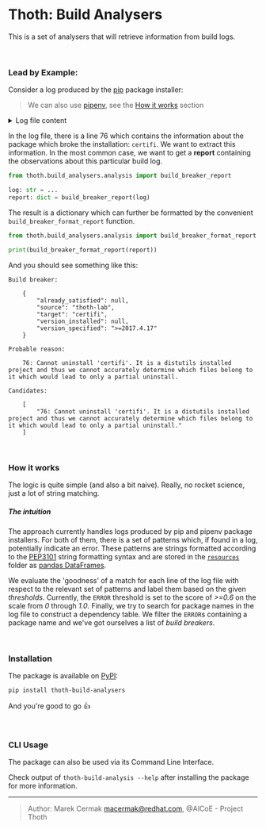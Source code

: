 # Thoth: Build Analysers

This is a set of analysers that will retrieve information from build logs.

<br>

### Lead by Example:

Consider a log produced by the [pip](https://pypi.org/project/pip/) package installer:

> We can also use [pipenv](https://pypi.org/project/pipenv/), see the [How it works](how-it-works) section

<details>
  <summary> Log file content </summary>
  <pre>
Processing /home/macermak/RedHat/aicoe/lab
Collecting networkx (from thoth-lab==0.0.3)
Collecting requests (from thoth-lab==0.0.3)
  Using cached https://files.pythonhosted.org/packages/7d/e3/20f3d364d6c8e5d2353c72a67778eb189176f08e873c9900e10c0287b84b/requests-2.21.0-py2.py3-none-any.whl
Collecting pandas (from thoth-lab==0.0.3)
  Using cached https://files.pythonhosted.org/packages/e6/de/a0d3defd8f338eaf53ef716e40ef6d6c277c35d50e09b586e170169cdf0d/pandas-0.24.1-cp36-cp36m-manylinux1_x86_64.whl
Collecting plotly (from thoth-lab==0.0.3)
  Using cached https://files.pythonhosted.org/packages/fd/db/003b5cfbc710f4d4982440451185b952269e4080a57ae7e760a2ceb8ce0c/plotly-3.6.1-py2.py3-none-any.whl
Collecting decorator>=4.3.0 (from networkx->thoth-lab==0.0.3)
  Using cached https://files.pythonhosted.org/packages/f1/cd/7c8240007e9716b14679bc217a1baefa4432aa30394f7e2ec40a52b1a708/decorator-4.3.2-py2.py3-none-any.whl
Collecting idna<2.9,>=2.5 (from requests->thoth-lab==0.0.3)
  Using cached https://files.pythonhosted.org/packages/14/2c/cd551d81dbe15200be1cf41cd03869a46fe7226e7450af7a6545bfc474c9/idna-2.8-py2.py3-none-any.whl
Collecting urllib3<1.25,>=1.21.1 (from requests->thoth-lab==0.0.3)
  Using cached https://files.pythonhosted.org/packages/62/00/ee1d7de624db8ba7090d1226aebefab96a2c71cd5cfa7629d6ad3f61b79e/urllib3-1.24.1-py2.py3-none-any.whl
Collecting certifi>=2017.4.17 (from requests->thoth-lab==0.0.3)
  Using cached https://files.pythonhosted.org/packages/9f/e0/accfc1b56b57e9750eba272e24c4dddeac86852c2bebd1236674d7887e8a/certifi-2018.11.29-py2.py3-none-any.whl
Collecting chardet<3.1.0,>=3.0.2 (from requests->thoth-lab==0.0.3)
  Using cached https://files.pythonhosted.org/packages/bc/a9/01ffebfb562e4274b6487b4bb1ddec7ca55ec7510b22e4c51f14098443b8/chardet-3.0.4-py2.py3-none-any.whl
Collecting python-dateutil>=2.5.0 (from pandas->thoth-lab==0.0.3)
  Using cached https://files.pythonhosted.org/packages/41/17/c62faccbfbd163c7f57f3844689e3a78bae1f403648a6afb1d0866d87fbb/python_dateutil-2.8.0-py2.py3-none-any.whl
Collecting pytz>=2011k (from pandas->thoth-lab==0.0.3)
  Using cached https://files.pythonhosted.org/packages/61/28/1d3920e4d1d50b19bc5d24398a7cd85cc7b9a75a490570d5a30c57622d34/pytz-2018.9-py2.py3-none-any.whl
Collecting numpy>=1.12.0 (from pandas->thoth-lab==0.0.3)
  Using cached https://files.pythonhosted.org/packages/f5/bf/4981bcbee43934f0adb8f764a1e70ab0ee5a448f6505bd04a87a2fda2a8b/numpy-1.16.1-cp36-cp36m-manylinux1_x86_64.whl
Collecting six (from plotly->thoth-lab==0.0.3)
  Using cached https://files.pythonhosted.org/packages/73/fb/00a976f728d0d1fecfe898238ce23f502a721c0ac0ecfedb80e0d88c64e9/six-1.12.0-py2.py3-none-any.whl
Collecting retrying>=1.3.3 (from plotly->thoth-lab==0.0.3)
Collecting nbformat>=4.2 (from plotly->thoth-lab==0.0.3)
  Using cached https://files.pythonhosted.org/packages/da/27/9a654d2b6cc1eaa517d1c5a4405166c7f6d72f04f6e7eea41855fe808a46/nbformat-4.4.0-py2.py3-none-any.whl
Collecting traitlets>=4.1 (from nbformat>=4.2->plotly->thoth-lab==0.0.3)
  Using cached https://files.pythonhosted.org/packages/93/d6/abcb22de61d78e2fc3959c964628a5771e47e7cc60d53e9342e21ed6cc9a/traitlets-4.3.2-py2.py3-none-any.whl
Collecting jupyter-core (from nbformat>=4.2->plotly->thoth-lab==0.0.3)
  Using cached https://files.pythonhosted.org/packages/1d/44/065d2d7bae7bebc06f1dd70d23c36da8c50c0f08b4236716743d706762a8/jupyter_core-4.4.0-py2.py3-none-any.whl
Collecting jsonschema!=2.5.0,>=2.4 (from nbformat>=4.2->plotly->thoth-lab==0.0.3)
  Using cached https://files.pythonhosted.org/packages/77/de/47e35a97b2b05c2fadbec67d44cfcdcd09b8086951b331d82de90d2912da/jsonschema-2.6.0-py2.py3-none-any.whl
Collecting ipython-genutils (from nbformat>=4.2->plotly->thoth-lab==0.0.3)
  Using cached https://files.pythonhosted.org/packages/fa/bc/9bd3b5c2b4774d5f33b2d544f1460be9df7df2fe42f352135381c347c69a/ipython_genutils-0.2.0-py2.py3-none-any.whl
Building wheels for collected packages: thoth-lab
  Running setup.py bdist_wheel for thoth-lab: started
  Running setup.py bdist_wheel for thoth-lab: finished with status 'done'
  Stored in directory: /tmp/pip-ephem-wheel-cache-_4menpyv/wheels/c6/6e/7d/ef751ae03b7d549816c6658c7f8065cb889a8de3f0c2b3ca6c
Successfully built thoth-lab
selinon 0.1.0rc9 requires celery>=4, which is not installed.
thoth-analyzer 0.1.0 requires distro, which is not installed.
thoth-storages 0.9.5 requires aiogremlin==3.2.6rc1, which is not installed.
tensorflow-tensorboard 1.5.1 has requirement bleach==1.5.0, but you'll have bleach 2.1.4 which is incompatible.
tensorflow-tensorboard 1.5.1 has requirement html5lib==0.9999999, but you'll have html5lib 1.0.1 which is incompatible.
tensorboard 1.6.0 has requirement bleach==1.5.0, but you'll have bleach 2.1.4 which is incompatible.
tensorboard 1.6.0 has requirement html5lib==0.9999999, but you'll have html5lib 1.0.1 which is incompatible.
notebook 5.7.0 has requirement jupyter-client>=5.2.0, but you'll have jupyter-client 5.1.0 which is incompatible.
notebook 5.7.0 has requirement pyzmq>=17, but you'll have pyzmq 16.0.3 which is incompatible.
kaggle 1.4.7.1 has requirement urllib3<1.23.0,>=1.15, but you'll have urllib3 1.24.1 which is incompatible.
botocore 1.11.3 has requirement urllib3<1.24,>=1.20, but you'll have urllib3 1.24.1 which is incompatible.
awscli 1.14.25 has requirement botocore==1.8.29, but you'll have botocore 1.11.3 which is incompatible.
awscli 1.14.25 has requirement colorama<=0.3.7,>=0.2.5, but you'll have colorama 0.3.9 which is incompatible.
awscli 1.14.25 has requirement PyYAML<=3.12,>=3.10, but you'll have pyyaml 3.13 which is incompatible.
thoth-storages 0.9.5 has requirement yarl<1.2, but you'll have yarl 1.3.0 which is incompatible.
spyder-kernels 0.2.6 has requirement jupyter-client>=5.2.3, but you'll have jupyter-client 5.1.0 which is incompatible.
spyder-kernels 0.2.6 has requirement pyzmq>=17, but you'll have pyzmq 16.0.3 which is incompatible.
rstcheck 2.2 has requirement sphinx<1.5,>=1.3, but you'll have sphinx 1.8.1 which is incompatible.
gremlinpython 3.2.6 has requirement six==1.10.0, but you'll have six 1.12.0 which is incompatible.
gremlinpython 3.2.6 has requirement tornado==4.4.1, but you'll have tornado 4.5.2 which is incompatible.
Installing collected packages: decorator, networkx, idna, urllib3, certifi, chardet, requests, six, python-dateutil, pytz, numpy, pandas, retrying, ipython-genutils, traitlets, jupyter-core, jsonschema, nbformat, plotly, thoth-lab
  Found existing installation: decorator 4.3.2
    Uninstalling decorator-4.3.2:
      Successfully uninstalled decorator-4.3.2
  Found existing installation: networkx 2.2
    Uninstalling networkx-2.2:
      Successfully uninstalled networkx-2.2
  Found existing installation: idna 2.8
    Uninstalling idna-2.8:
      Successfully uninstalled idna-2.8
  Found existing installation: urllib3 1.24.1
    Uninstalling urllib3-1.24.1:
      Successfully uninstalled urllib3-1.24.1
  Found existing installation: certifi 2018.11.29
Cannot uninstall 'certifi'. It is a distutils installed project and thus we cannot accurately determine which files belong to it which would lead to only a partial uninstall.
You are using pip version 18.1, however version 19.0.2 is available.
You should consider upgrading via the 'pip install --upgrade pip' command.
  </pre>
</details>

In the log file, there is a line 76 which contains the information about the package which broke the installation: `certifi`. We want to extract this information. In the most common case, we want to get a **report** containing the observations about this particular build log.

```python
from thoth.build_analysers.analysis import build_breaker_report

log: str = ...
report: dict = build_breaker_report(log)
```

The result is a dictionary which can further be formatted by the convenient `build_breaker_format_report` function.

```python
from thoth.build_analysers.analysis import build_breaker_format_report

print(build_breaker_format_report(report))
```

And you should see something like this:
```
Build breaker:

    {
        "already_satisfied": null,
        "source": "thoth-lab",
        "target": "certifi",
        "version_installed": null,
        "version_specified": ">=2017.4.17"
    }

Probable reason:

    76: Cannot uninstall 'certifi'. It is a distutils installed project and thus we cannot accurately determine which files belong to it which would lead to only a partial uninstall.

Candidates:

    [
        "76: Cannot uninstall 'certifi'. It is a distutils installed project and thus we cannot accurately determine which files belong to it which would lead to only a partial uninstall."
    ]

```

<br>

### How it works

The logic is quite simple (and also a bit naive). Really, no rocket science, just a lot of string matching.

##### The intuition

The approach currently handles logs produced by pip and pipenv package installers. For both of them, there is a set of patterns which, if found in a log, potentially indicate an error. These patterns are strings formatted according to the [PEP3101](https://www.python.org/dev/peps/pep-3101/) string formatting syntax and are stored in the [`resources`](/thoth/build_analysers/resources) folder as [pandas DataFrames](https://pandas.pydata.org/pandas-docs/version/0.23.4/generated/pandas.DataFrame.html).

We evaluate the 'goodness' of a match for each line of the log file with respect to the relevant set of patterns and label them based on the given *thresholds*. Currently, the `ERROR` threshold is set to the score of *>=0.6* on the scale from *0* through *1.0*. Finally, we try to search for package names in the log file to construct a dependency table. We filter the `ERROR`s containing a package name and we've got ourselves a list of *build breakers*.

<br>

### Installation

The package is available on [PyPI](https://pypi.org/project/thoth-build-analysers/):

```bash
pip install thoth-build-analysers
```

And you're good to go :thumbsup:

<br>

### CLI Usage

The package can also be used via its Command Line Interface.

Check output of `thoth-build-analysis --help` after installing the package for more information.

---

> Author: Marek Cermak <macermak@redhat.com>, @AICoE - Project Thoth
